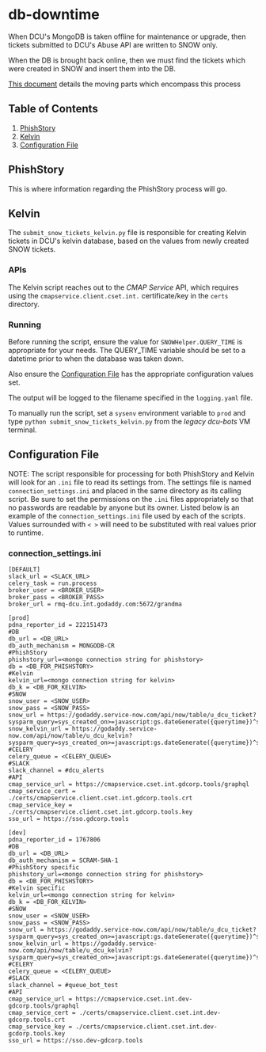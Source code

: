 # db-downtime
When DCU's MongoDB is taken offline for maintenance or upgrade, then tickets submitted to DCU's Abuse API are written to SNOW only.

When the DB is brought back online, then we must find the tickets which were created in SNOW and insert them into the DB.

[This document](https://confluence.godaddy.com/display/ITSecurity/Abuse+API+MongoDB+Upgrade+Readiness) details the moving parts which encompass this process

## Table of Contents
  1. [PhishStory](#phishstory)
  2. [Kelvin](#kelvin)
  3. [Configuration File](#configuration-file)

## PhishStory

This is where information regarding the PhishStory process will go.

## Kelvin

The `submit_snow_tickets_kelvin.py` file is responsible for creating Kelvin tickets in DCU's kelvin database, based on the values from newly created SNOW tickets.

### APIs

The Kelvin script reaches out to the _CMAP Service_ API, which requires using the `cmapservice.client.cset.int.` certificate/key in the `certs` directory.

### Running

Before running the script, ensure the value for `SNOWHelper.QUERY_TIME` is appropriate for your needs.
The QUERY_TIME variable should be set to a datetime prior to when the database was taken down.

Also ensure the [Configuration File](#configuration-file) has the appropriate configuration values set.

The output will be logged to the filename specified in the `logging.yaml` file.

To manually run the script, set a `sysenv` environment variable to `prod` and type `python submit_snow_tickets_kelvin.py` from the _legacy dcu-bots_ VM terminal.

## Configuration File

NOTE: The script responsible for processing for both PhishStory and Kelvin will look for an ```.ini``` file to read its settings from.
The settings file is named ```connection_settings.ini``` and placed in the same directory as its calling script.
Be sure to set the permissions on the ```.ini``` files appropriately so that no passwords are readable by anyone but its owner.
Listed below is an example of the ```connection_settings.ini``` file used by each of the scripts.
Values surrounded with ```< >``` will need to be substituted with real values prior to runtime.

### connection_settings.ini

```
[DEFAULT]
slack_url = <SLACK_URL>
celery_task = run.process
broker_user = <BROKER_USER>
broker_pass = <BROKER_PASS>
broker_url = rmq-dcu.int.godaddy.com:5672/grandma

[prod]
pdna_reporter_id = 222151473
#DB
db_url = <DB_URL>
db_auth_mechanism = MONGODB-CR
#PhishStory
phishstory_url=<mongo connection string for phishstory>
db = <DB_FOR_PHISHSTORY>
#Kelvin
kelvin_url=<mongo connection string for kelvin>
db_k = <DB_FOR_KELVIN>
#SNOW
snow_user = <SNOW_USER>
snow_pass = <SNOW_PASS>
snow_url = https://godaddy.service-now.com/api/now/table/u_dcu_ticket?sysparm_query=sys_created_on>=javascript:gs.dateGenerate({querytime})^sys_created_on<javascript:gs.dateGenerate({endtime})
snow_kelvin_url = https://godaddy.service-now.com/api/now/table/u_dcu_kelvin?sysparm_query=sys_created_on>=javascript:gs.dateGenerate({querytime})^sys_created_on<javascript:gs.dateGenerate({endtime})
#CELERY
celery_queue = <CELERY_QUEUE>
#SLACK
slack_channel = #dcu_alerts
#API
cmap_service_url = https://cmapservice.cset.int.gdcorp.tools/graphql
cmap_service_cert = ./certs/cmapservice.client.cset.int.gdcorp.tools.crt
cmap_service_key = ./certs/cmapservice.client.cset.int.gdcorp.tools.key
sso_url = https://sso.gdcorp.tools

[dev]
pdna_reporter_id = 1767806
#DB
db_url = <DB_URL>
db_auth_mechanism = SCRAM-SHA-1
#PhishStory specific
phishstory_url=<mongo connection string for phishstory>
db = <DB_FOR_PHISHSTORY>
#Kelvin specific
kelvin_url=<mongo connection string for kelvin>
db_k = <DB_FOR_KELVIN>
#SNOW
snow_user = <SNOW_USER>
snow_pass = <SNOW_PASS>
snow_url = https://godaddy.service-now.com/api/now/table/u_dcu_ticket?sysparm_query=sys_created_on>=javascript:gs.dateGenerate({querytime})^sys_created_on<javascript:gs.dateGenerate({endtime})
snow_kelvin_url = https://godaddy.service-now.com/api/now/table/u_dcu_kelvin?sysparm_query=sys_created_on>=javascript:gs.dateGenerate({querytime})^sys_created_on<javascript:gs.dateGenerate({endtime})
#CELERY
celery_queue = <CELERY_QUEUE>
#SLACK
slack_channel = #queue_bot_test
#API
cmap_service_url = https://cmapservice.cset.int.dev-gdcorp.tools/graphql
cmap_service_cert = ./certs/cmapservice.client.cset.int.dev-gdcorp.tools.crt
cmap_service_key = ./certs/cmapservice.client.cset.int.dev-gcdorp.tools.key
sso_url = https://sso.dev-gdcorp.tools
```